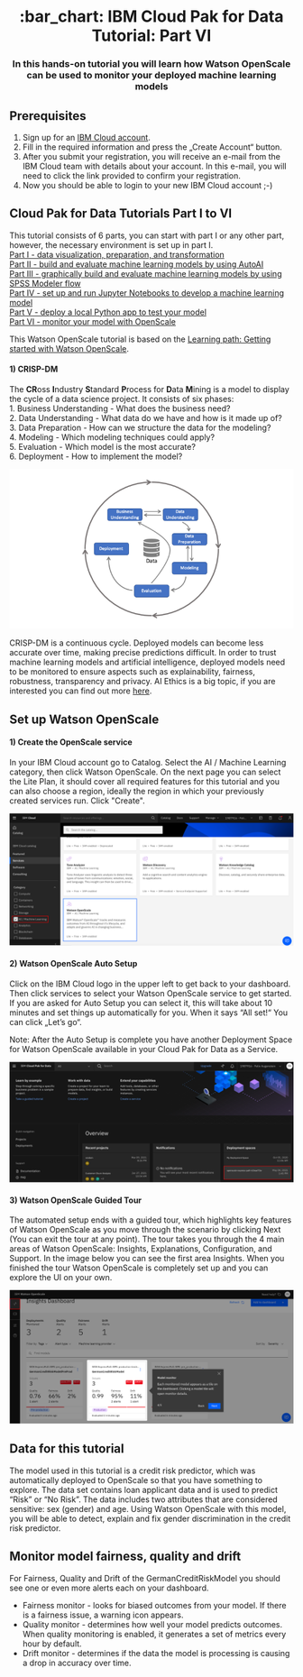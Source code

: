 <h1 align="center" style="border-bottom: none;">:bar_chart: IBM Cloud Pak for Data Tutorial: Part VI</h1>
<h3 align="center">In this hands-on tutorial you will learn how Watson OpenScale can be used to monitor your deployed machine learning models</h3>

## Prerequisites

1. Sign up for an [IBM Cloud account](https://cloud.ibm.com/registration).
2. Fill in the required information and press the „Create Account“ button.
3. After you submit your registration, you will receive an e-mail from the IBM Cloud team with details about your account. In this e-mail, you will need to click the link provided to confirm your registration.
4. Now you should be able to login to your new IBM Cloud account ;-)

## Cloud Pak for Data Tutorials Part I to VI

This tutorial consists of 6 parts, you can start with part I or any other part, however, the necessary environment is set up in part I.<br>
[Part I - data visualization, preparation, and transformation](https://github.com/FelixAugenstein/cloud-pak-for-data-tutorial)<br>
[Part II - build and evaluate machine learning models by using AutoAI](https://github.com/FelixAugenstein/cloud-pak-for-data-tutorial-part-ii)<br>
[Part III - graphically build and evaluate machine learning models by using SPSS Modeler flow](https://github.com/FelixAugenstein/cloud-pak-for-data-tutorial-part-iii)<br>
[Part IV - set up and run Jupyter Notebooks to develop a machine learning model](https://github.com/FelixAugenstein/cloud-pak-for-data-tutorial-part-iv)<br>
[Part V - deploy a local Python app to test your model](https://github.com/FelixAugenstein/cloud-pak-for-data-tutorial-part-v)<br>
[Part VI - monitor your model with OpenScale](https://github.com/FelixAugenstein/cloud-pak-for-data-tutorial-part-vi)

This Watson OpenScale tutorial is based on the [Learning path: Getting started with Watson OpenScale](https://developer.ibm.com/tutorials/getting-started-with-watson-openscale/).

<h4>1) CRISP-DM</h4>
The <b>CR</b>oss <b>I</b>ndustry <b>S</b>tandard <b>P</b>rocess for <b>D</b>ata <b>M</b>ining is a model to display the cycle of a data science project. It consists of six phases:<br />
1. Business Understanding - What does the business need?<br />
2. Data Understanding - What data do we have and how is it made up of?<br />
3. Data Preparation - How can we structure the data for the modeling?<br />
4. Modeling - Which modeling techniques could apply?<br />
5. Evaluation - Which model is the most accurate?<br />
6. Deployment - How to implement the model?<br />

![CRISP DM](readme_images/crisp_dm.png)

CRISP-DM is a continuous cycle. Deployed models can become less accurate over time, making precise predictions difficult. In order to trust machine learning models and artificial intelligence, deployed models need to be monitored to ensure aspects such as explainability, fairness, robustness, transparency and privacy. AI Ethics is a big topic, if you are interested you can find out more [here](https://www.ibm.com/artificial-intelligence/ethics).

## Set up Watson OpenScale

<h4>1) Create the OpenScale service</h4>

In your IBM Cloud account go to Catalog. Select the AI / Machine Learning category, then click Watson OpenScale. On the next page you can select the Lite Plan, it should cover all required features for this tutorial and you can also choose a region, ideally the region in which your previously created services run. Click "Create". 

![Catalog Watson OpenScale](readme_images/catalog_openscale.png)

<h4>2) Watson OpenScale Auto Setup</h4>

Click on the IBM Cloud logo in the upper left to get back to your dashboard. Then click services to select your Watson OpenScale service to get started.
If you are asked for Auto Setup you can select it, this will take about 10 minutes and set things up automatically for you.
When it says “All set!“ You can click „Let’s go“.

Note: After the Auto Setup is complete you have another Deployment Space for Watson OpenScale available in your Cloud Pak for Data as a Service.

![OpenScale Deployment Space](readme_images/openscale_deployment_space.png)

<h4>3) Watson OpenScale Guided Tour</h4>

The automated setup ends with a guided tour, which highlights key features of Watson OpenScale as you move through the scenario by clicking Next (You can exit the tour at any point). The tour takes you through the 4 main areas of Watson OpenScale: Insights, Explanations, Configuration, and Support. In the image below you can see the first area Insights. When you finished the tour Watson OpenScale is completely set up and you can explore the UI on your own. 

![OpenScale Guided Tour](readme_images/guided_tour.png)


## Data for this tutorial

The model used in this tutorial is a credit risk predictor, which was automatically deployed to OpenScale so that you have something to explore. The data set contains loan applicant data and is used to predict “Risk” or “No Risk”. The data includes two attributes that are considered sensitive: sex (gender) and age. Using Watson OpenScale with this model, you will be able to detect, explain and fix gender discrimination in the credit risk predictor.


## Monitor model fairness, quality and drift

For Fairness, Quality and Drift of the GermanCreditRiskModel you should see one or even more alerts each on your dashboard.
- Fairness monitor - looks for biased outcomes from your model. If there is a fairness issue, a warning icon appears.
- Quality monitor -  determines how well your model predicts outcomes. When quality monitoring is enabled, it generates a set of metrics every hour by default.
- Drift monitor - determines if the data the model is processing is causing a drop in accuracy over time.

